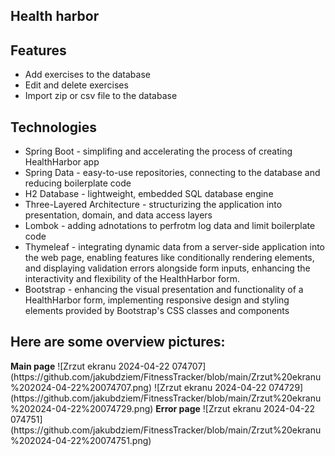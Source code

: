 <h2>Health harbor</h2>

<h2>Features</h2>
<ul>
<li>Add exercises to the database</li>
<li>Edit and delete exercises</li>
<li>Import zip or csv file to the database</li>
</ul>
<h2>Technologies</h2>
<ul>
<li>Spring Boot - simplifing and accelerating the process of creating HealthHarbor app</li>
<li>Spring Data - easy-to-use repositories, connecting to the database and reducing boilerplate code</li>
<li>H2 Database - lightweight, embedded SQL database engine</li>
<li>Three-Layered Architecture - structurizing the application into presentation, domain, and data access layers</li>
<li>Lombok - adding adnotations to perfrotm log data and limit boilerplate code</li>
<li>Thymeleaf - integrating dynamic data from a server-side application into the web page, enabling features like conditionally rendering elements, and displaying validation errors alongside form inputs, enhancing the interactivity and flexibility of the HealthHarbor form.</li>
<li>Bootstrap - enhancing the visual presentation and functionality of a HealthHarbor form, implementing responsive design and styling elements provided by Bootstrap's CSS classes and components</li>
</ul>
<h2>Here are some overview pictures:</h2>
<b>Main page</b>
![Zrzut ekranu 2024-04-22 074707](https://github.com/jakubdziem/FitnessTracker/blob/main/Zrzut%20ekranu%202024-04-22%20074707.png)
![Zrzut ekranu 2024-04-22 074729](https://github.com/jakubdziem/FitnessTracker/blob/main/Zrzut%20ekranu%202024-04-22%20074729.png)
<b>Error page</b>
![Zrzut ekranu 2024-04-22 074751](https://github.com/jakubdziem/FitnessTracker/blob/main/Zrzut%20ekranu%202024-04-22%20074751.png)
